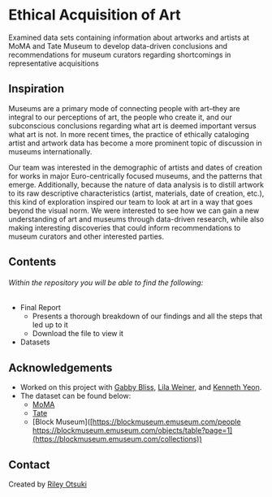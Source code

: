 # Ethical Acquisition of Art
 Examined data sets containing information about artworks and artists at MoMA and Tate Museum to develop data-driven conclusions and recommendations for museum curators regarding shortcomings in representative acquisitions

## Inspiration
Museums are a primary mode of connecting people with art–they are integral to our perceptions of art, the people who create it, and our subconscious conclusions regarding what art is deemed important versus what art is not. In more recent times, the practice of ethically cataloging artist and artwork data has become a more prominent topic of discussion in museums internationally.

Our team was interested in the demographic of artists and dates of creation for works in major Euro-centrically focused museums, and the patterns that emerge. Additionally, because the nature of data analysis is to distill artwork to its raw descriptive characteristics (artist, materials, date of creation, etc.), this kind of exploration inspired our team to look at art in a way that goes beyond the visual norm. We were interested to see how we can gain a new understanding of art and museums through data-driven research, while also making interesting discoveries that could inform recommendations to museum curators and other interested parties.

## Contents
###### Within the repository you will be able to find the following:
- Final Report
  - Presents a thorough breakdown of our findings and all the steps that led up to it
  - Download the file to view it
- Datasets

## Acknowledgements
- Worked on this project with [Gabby Bliss](https://www.linkedin.com/in/gabrielle-bliss-165643237/), [Lila Weiner](https://www.linkedin.com/in/lila-weiner-30512b25b/), and [Kenneth Yeon](https://www.linkedin.com/in/kennethyeon/).
- The dataset can be found below:
  - [MoMA](https://github.com/MuseumofModernArt/collection#:~:text=7%20years%20ago-,Artists.csv,-Automatic%20monthly%20update)
  - [Tate](https://github.com/tategallery/collection#:~:text=2%20years%20ago-,artist_data.csv,-Oct%2014%20metadata)
  - [Block Museum]([https://blockmuseum.emuseum.com/people https://blockmuseum.emuseum.com/objects/table?page=1](https://blockmuseum.emuseum.com/collections))
  
## Contact
Created by [Riley Otsuki](https://www.linkedin.com/in/rileyotsuki/)
